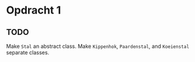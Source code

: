 # Opdracht 1

## TODO
Make `Stal` an abstract class.
Make `Kippenhok`, `Paardenstal`, and `Koeienstal` separate classes.
